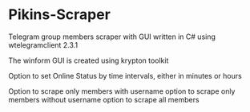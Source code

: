 # Pikins-Scraper
Telegram group members scraper with GUI written in C# using wtelegramclient 2.3.1

The winform GUI is created using krypton toolkit

Option to set Online Status by time intervals, either in minutes or hours

Option to scrape only members with username
option to scrape only members without username
option to scrape all members
